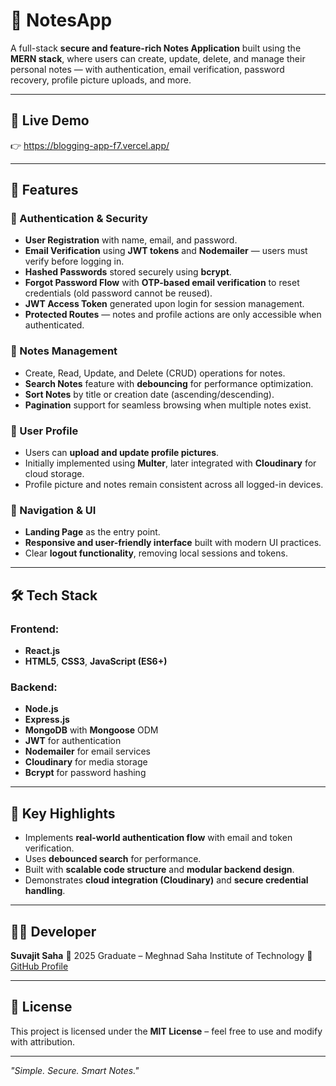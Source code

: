 # 📝 NotesApp

A full-stack **secure and feature-rich Notes Application** built using the **MERN stack**, where users can create, update, delete, and manage their personal notes — with authentication, email verification, password recovery, profile picture uploads, and more.

---

## 🚀 Live Demo

👉 https://blogging-app-f7.vercel.app/

---

## 🧩 Features

### 🔐 Authentication & Security

* **User Registration** with name, email, and password.
* **Email Verification** using **JWT tokens** and **Nodemailer** — users must verify before logging in.
* **Hashed Passwords** stored securely using **bcrypt**.
* **Forgot Password Flow** with **OTP-based email verification** to reset credentials (old password cannot be reused).
* **JWT Access Token** generated upon login for session management.
* **Protected Routes** — notes and profile actions are only accessible when authenticated.

### 🧠 Notes Management

* Create, Read, Update, and Delete (CRUD) operations for notes.
* **Search Notes** feature with **debouncing** for performance optimization.
* **Sort Notes** by title or creation date (ascending/descending).
* **Pagination** support for seamless browsing when multiple notes exist.

### 👤 User Profile

* Users can **upload and update profile pictures**.
* Initially implemented using **Multer**, later integrated with **Cloudinary** for cloud storage.
* Profile picture and notes remain consistent across all logged-in devices.

### 🧭 Navigation & UI

* **Landing Page** as the entry point.
* **Responsive and user-friendly interface** built with modern UI practices.
* Clear **logout functionality**, removing local sessions and tokens.

---

## 🛠️ Tech Stack

### Frontend:

* **React.js**
* **HTML5**, **CSS3**, **JavaScript (ES6+)**

### Backend:

* **Node.js**
* **Express.js**
* **MongoDB** with **Mongoose** ODM
* **JWT** for authentication
* **Nodemailer** for email services
* **Cloudinary** for media storage
* **Bcrypt** for password hashing

---


## 🧠 Key Highlights

* Implements **real-world authentication flow** with email and token verification.
* Uses **debounced search** for performance.
* Built with **scalable code structure** and **modular backend design**.
* Demonstrates **cloud integration (Cloudinary)** and **secure credential handling**.

---

## 🧑‍💻 Developer

**Suvajit Saha**
📍 2025 Graduate – Meghnad Saha Institute of Technology
🔗 [GitHub Profile](https://github.com/Suvajit2640)

---

## 🪪 License

This project is licensed under the **MIT License** – feel free to use and modify with attribution.

---

*"Simple. Secure. Smart Notes."*
